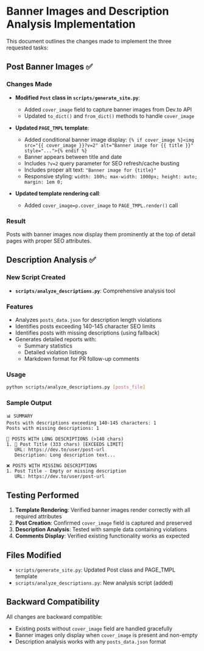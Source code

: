 # Banner Images and Description Analysis Implementation

This document outlines the changes made to implement the three requested tasks:

## Post Banner Images ✅

### Changes Made

- **Modified `Post` class in `scripts/generate_site.py`**:
  - Added `cover_image` field to capture banner images from Dev.to API
  - Updated `to_dict()` and `from_dict()` methods to handle `cover_image`

- **Updated `PAGE_TMPL` template**:
  - Added conditional banner image display: `{% if cover_image %}<img src="{{ cover_image }}?v=2" alt="Banner image for {{ title }}" style="...">{% endif %}`
  - Banner appears between title and date
  - Includes `?v=2` query parameter for SEO refresh/cache busting
  - Includes proper alt text: `"Banner image for {title}"`
  - Responsive styling: `width: 100%; max-width: 1000px; height: auto; margin: 1em 0;`

- **Updated template rendering call**:
  - Added `cover_image=p.cover_image` to `PAGE_TMPL.render()` call

### Result

Posts with banner images now display them prominently at the top of detail pages with proper SEO attributes.

## Description Analysis ✅

### New Script Created

- **`scripts/analyze_descriptions.py`**: Comprehensive analysis tool

### Features

- Analyzes `posts_data.json` for description length violations
- Identifies posts exceeding 140-145 character SEO limits
- Identifies posts with missing descriptions (using fallback)
- Generates detailed reports with:
  - Summary statistics
  - Detailed violation listings
  - Markdown format for PR follow-up comments

### Usage

```bash
python scripts/analyze_descriptions.py [posts_file]
```

### Sample Output

```plaintext
📊 SUMMARY
Posts with descriptions exceeding 140-145 characters: 1
Posts with missing descriptions: 1

📏 POSTS WITH LONG DESCRIPTIONS (>140 chars)
1. 🔴 Post Title (333 chars) [EXCEEDS LIMIT]
   URL: https://dev.to/user/post-url
   Description: Long description text...

❌ POSTS WITH MISSING DESCRIPTIONS
1. Post Title - Empty or missing description
   URL: https://dev.to/user/post-url
```

## Testing Performed

1. **Template Rendering**: Verified banner images render correctly with all required attributes
2. **Post Creation**: Confirmed `cover_image` field is captured and preserved
3. **Description Analysis**: Tested with sample data containing violations
4. **Comments Display**: Verified existing functionality works as expected

## Files Modified

- `scripts/generate_site.py`: Updated Post class and PAGE_TMPL template
- `scripts/analyze_descriptions.py`: New analysis script (added)

## Backward Compatibility

All changes are backward compatible:

- Existing posts without `cover_image` field are handled gracefully
- Banner images only display when `cover_image` is present and non-empty
- Description analysis works with any `posts_data.json` format
